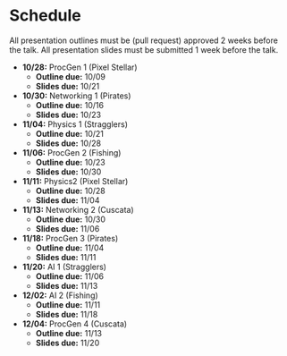 # Schedule

All presentation outlines must be (pull request) approved 2 weeks before the talk.
All presentation slides must be submitted 1 week before the talk.

* **10/28:** ProcGen 1 (Pixel Stellar)
	* **Outline due:** 10/09
	* **Slides due:** 10/21
* **10/30:** Networking 1 (Pirates)
	* **Outline due:** 10/16
	* **Slides due:** 10/23
* **11/04:** Physics 1 (Stragglers)
	* **Outline due:** 10/21
	* **Slides due:** 10/28
* **11/06:** ProcGen 2 (Fishing)
	* **Outline due:** 10/23
	* **Slides due:** 10/30
* **11/11:** Physics2 (Pixel Stellar)
	* **Outline due:** 10/28
	* **Slides due:** 11/04
* **11/13:** Networking 2 (Cuscata)
	* **Outline due:** 10/30
	* **Slides due:** 11/06
* **11/18:** ProcGen 3 (Pirates)
	* **Outline due:** 11/04
	* **Slides due:** 11/11
* **11/20:** AI 1 (Stragglers)
	* **Outline due:** 11/06
	* **Slides due:** 11/13
* **12/02:** AI 2 (Fishing)
	* **Outline due:** 11/11
	* **Slides due:** 11/18
* **12/04:** ProcGen 4 (Cuscata)
	* **Outline due:** 11/13
	* **Slides due:** 11/20
